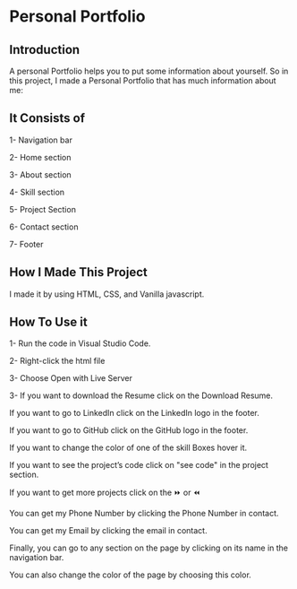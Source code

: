 # Personal Portfolio
## Introduction
A personal Portfolio helps you to put some information about yourself. So in this project, I made a Personal Portfolio that has much information about me:
## It Consists of 
1- Navigation bar

2- Home section

3- About section

4- Skill section

5- Project Section

6- Contact section

7- Footer
## How I Made This Project
I made it by using HTML, CSS, and Vanilla javascript.
## How To Use it
1- Run the code in Visual Studio Code.

2- Right-click the html file

3- Choose Open with Live Server

3-
If you want to download the Resume click on the Download Resume.

If you want to go to LinkedIn click on the LinkedIn logo in the footer.

If you want to go to GitHub click on the GitHub logo in the footer.

If you want to change the color of one of the skill Boxes hover it.

If you want to see the project’s code click on "see code" in the project section.

If you want to get more projects click on the ⏩ or ⏪ 

You can get my Phone Number by clicking the  Phone Number in contact.

You can get my Email by clicking the email in contact.

Finally, you can go to any section on the page by clicking on its name in the navigation bar.

You can also change the color of the page by choosing this color.

